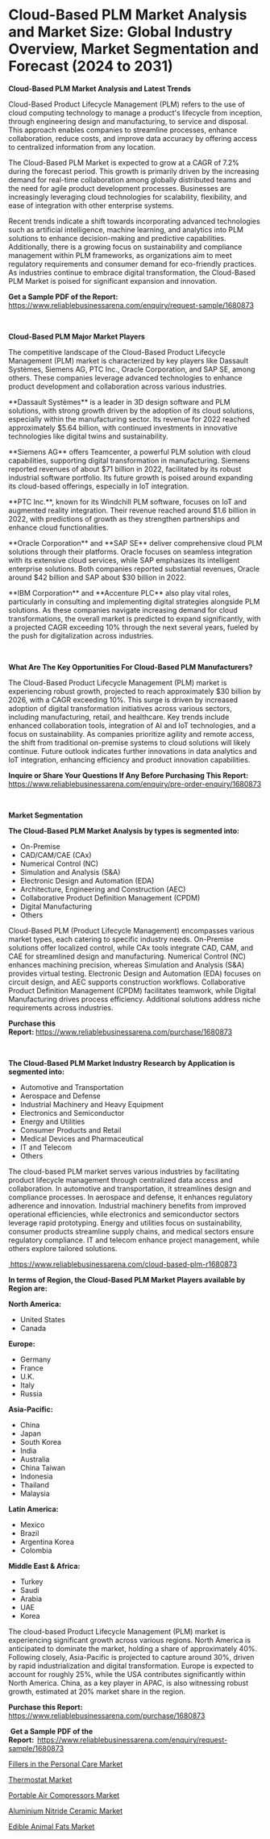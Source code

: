 <p><h1>Cloud-Based PLM Market Analysis and Market Size: Global Industry Overview, Market Segmentation and Forecast (2024 to 2031)</h1></p><p><strong>Cloud-Based PLM Market Analysis and Latest Trends</strong></p>
<p><p>Cloud-Based Product Lifecycle Management (PLM) refers to the use of cloud computing technology to manage a product's lifecycle from inception, through engineering design and manufacturing, to service and disposal. This approach enables companies to streamline processes, enhance collaboration, reduce costs, and improve data accuracy by offering access to centralized information from any location.</p><p>The Cloud-Based PLM Market is expected to grow at a CAGR of 7.2% during the forecast period. This growth is primarily driven by the increasing demand for real-time collaboration among globally distributed teams and the need for agile product development processes. Businesses are increasingly leveraging cloud technologies for scalability, flexibility, and ease of integration with other enterprise systems.</p><p>Recent trends indicate a shift towards incorporating advanced technologies such as artificial intelligence, machine learning, and analytics into PLM solutions to enhance decision-making and predictive capabilities. Additionally, there is a growing focus on sustainability and compliance management within PLM frameworks, as organizations aim to meet regulatory requirements and consumer demand for eco-friendly practices. As industries continue to embrace digital transformation, the Cloud-Based PLM Market is poised for significant expansion and innovation.</p></p>
<p><strong>Get a Sample PDF of the Report:&nbsp;</strong> <a href="https://www.reliablebusinessarena.com/enquiry/request-sample/1680873?utm_campaign=1420&utm_medium=2&utm_source=Github&utm_content=ia&utm_term=16122024&utm_id=cloud-based-plm">https://www.reliablebusinessarena.com/enquiry/request-sample/1680873</a></p>
<p>&nbsp;</p>
<p><strong>Cloud-Based PLM Major Market Players</strong></p>
<p><p>The competitive landscape of the Cloud-Based Product Lifecycle Management (PLM) market is characterized by key players like Dassault Systèmes, Siemens AG, PTC Inc., Oracle Corporation, and SAP SE, among others. These companies leverage advanced technologies to enhance product development and collaboration across various industries.</p><p>**Dassault Systèmes** is a leader in 3D design software and PLM solutions, with strong growth driven by the adoption of its cloud solutions, especially within the manufacturing sector. Its revenue for 2022 reached approximately $5.64 billion, with continued investments in innovative technologies like digital twins and sustainability.</p><p>**Siemens AG** offers Teamcenter, a powerful PLM solution with cloud capabilities, supporting digital transformation in manufacturing. Siemens reported revenues of about $71 billion in 2022, facilitated by its robust industrial software portfolio. Its future growth is poised around expanding its cloud-based offerings, especially in IoT integration.</p><p>**PTC Inc.**, known for its Windchill PLM software, focuses on IoT and augmented reality integration. Their revenue reached around $1.6 billion in 2022, with predictions of growth as they strengthen partnerships and enhance cloud functionalities.</p><p>**Oracle Corporation** and **SAP SE** deliver comprehensive cloud PLM solutions through their platforms. Oracle focuses on seamless integration with its extensive cloud services, while SAP emphasizes its intelligent enterprise solutions. Both companies reported substantial revenues, Oracle around $42 billion and SAP about $30 billion in 2022.</p><p>**IBM Corporation** and **Accenture PLC** also play vital roles, particularly in consulting and implementing digital strategies alongside PLM solutions. As these companies navigate increasing demand for cloud transformations, the overall market is predicted to expand significantly, with a projected CAGR exceeding 10% through the next several years, fueled by the push for digitalization across industries.</p></p>
<p>&nbsp;</p>
<p><strong>What Are The Key Opportunities For Cloud-Based PLM Manufacturers?</strong></p>
<p><p>The Cloud-Based Product Lifecycle Management (PLM) market is experiencing robust growth, projected to reach approximately $30 billion by 2026, with a CAGR exceeding 10%. This surge is driven by increased adoption of digital transformation initiatives across various sectors, including manufacturing, retail, and healthcare. Key trends include enhanced collaboration tools, integration of AI and IoT technologies, and a focus on sustainability. As companies prioritize agility and remote access, the shift from traditional on-premise systems to cloud solutions will likely continue. Future outlook indicates further innovations in data analytics and IoT integration, enhancing efficiency and product innovation capabilities.</p></p>
<p><strong>Inquire or Share Your Questions If Any Before Purchasing This Report:</strong> <a href="https://www.reliablebusinessarena.com/enquiry/pre-order-enquiry/1680873?utm_campaign=1420&utm_medium=2&utm_source=Github&utm_content=ia&utm_term=16122024&utm_id=cloud-based-plm">https://www.reliablebusinessarena.com/enquiry/pre-order-enquiry/1680873</a></p>
<p>&nbsp;</p>
<p><strong>Market Segmentation</strong></p>
<p><strong>The Cloud-Based PLM Market Analysis by types is segmented into:</strong></p>
<p><ul><li>On-Premise</li><li>CAD/CAM/CAE (CAx)</li><li>Numerical Control (NC)</li><li>Simulation and Analysis (S&A)</li><li>Electronic Design and Automation (EDA)</li><li>Architecture, Engineering and Construction (AEC)</li><li>Collaborative Product Definition Management (CPDM)</li><li>Digital Manufacturing</li><li>Others</li></ul></p>
<p><p>Cloud-Based PLM (Product Lifecycle Management) encompasses various market types, each catering to specific industry needs. On-Premise solutions offer localized control, while CAx tools integrate CAD, CAM, and CAE for streamlined design and manufacturing. Numerical Control (NC) enhances machining precision, whereas Simulation and Analysis (S&A) provides virtual testing. Electronic Design and Automation (EDA) focuses on circuit design, and AEC supports construction workflows. Collaborative Product Definition Management (CPDM) facilitates teamwork, while Digital Manufacturing drives process efficiency. Additional solutions address niche requirements across industries.</p></p>
<p><strong>Purchase this Report:&nbsp;</strong><a href="https://www.reliablebusinessarena.com/purchase/1680873?utm_campaign=1420&utm_medium=2&utm_source=Github&utm_content=ia&utm_term=16122024&utm_id=cloud-based-plm">https://www.reliablebusinessarena.com/purchase/1680873</a></p>
<p>&nbsp;</p>
<p><strong>The Cloud-Based PLM Market Industry Research by Application is segmented into:</strong></p>
<p><ul><li>Automotive and Transportation</li><li>Aerospace and Defense</li><li>Industrial Machinery and Heavy Equipment</li><li>Electronics and Semiconductor</li><li>Energy and Utilities</li><li>Consumer Products and Retail</li><li>Medical Devices and Pharmaceutical</li><li>IT and Telecom</li><li>Others</li></ul></p>
<p><p>The cloud-based PLM market serves various industries by facilitating product lifecycle management through centralized data access and collaboration. In automotive and transportation, it streamlines design and compliance processes. In aerospace and defense, it enhances regulatory adherence and innovation. Industrial machinery benefits from improved operational efficiencies, while electronics and semiconductor sectors leverage rapid prototyping. Energy and utilities focus on sustainability, consumer products streamline supply chains, and medical sectors ensure regulatory compliance. IT and telecom enhance project management, while others explore tailored solutions.</p></p>
<p><a href="https://www.reliablebusinessarena.com/cloud-based-plm-r1680873?utm_campaign=1420&utm_medium=2&utm_source=Github&utm_content=ia&utm_term=16122024&utm_id=cloud-based-plm">&nbsp;https://www.reliablebusinessarena.com/cloud-based-plm-r1680873</a></p>
<p><strong>In terms of Region, the Cloud-Based PLM Market Players available by Region are:</strong></p>
<p>
    <p> <strong> North America: </strong>
        <ul>
            <li>United States</li>
            <li>Canada</li>
        </ul>
        </p> 
    <p> <strong> Europe: </strong>
        <ul>
            <li>Germany</li>
            <li>France</li>
            <li>U.K.</li>
            <li>Italy</li>
            <li>Russia</li>
        </ul>
        </p> 
    <p> <strong> Asia-Pacific: </strong>
        <ul>
            <li>China</li>
            <li>Japan</li>
            <li>South Korea</li>
            <li>India</li>
            <li>Australia</li>
            <li>China Taiwan</li>
            <li>Indonesia</li>
            <li>Thailand</li>
            <li>Malaysia</li>
        </ul>
        </p> 
    <p> <strong> Latin America: </strong>
        <ul>
            <li>Mexico</li>
            <li>Brazil</li>
            <li>Argentina Korea</li>
            <li>Colombia</li>
        </ul>
        </p> 
    <p> <strong> Middle East & Africa: </strong>
        <ul>
            <li>Turkey</li>
            <li>Saudi</li>
            <li>Arabia</li>
            <li>UAE</li>
            <li>Korea</li>
        </ul>
    </p>
    </p>
<p><p>The cloud-based Product Lifecycle Management (PLM) market is experiencing significant growth across various regions. North America is anticipated to dominate the market, holding a share of approximately 40%. Following closely, Asia-Pacific is projected to capture around 30%, driven by rapid industrialization and digital transformation. Europe is expected to account for roughly 25%, while the USA contributes significantly within North America. China, as a key player in APAC, is also witnessing robust growth, estimated at 20% market share in the region.</p></p>
<p><strong>Purchase this Report: </strong><a href="https://www.reliablebusinessarena.com/purchase/1680873?utm_campaign=1420&utm_medium=2&utm_source=Github&utm_content=ia&utm_term=16122024&utm_id=cloud-based-plm">https://www.reliablebusinessarena.com/purchase/1680873</a></p>
<p>&nbsp;<strong>Get a Sample PDF of the Report:&nbsp;&nbsp;</strong><a href="https://www.reliablebusinessarena.com/enquiry/request-sample/1680873?utm_campaign=1420&utm_medium=2&utm_source=Github&utm_content=ia&utm_term=16122024&utm_id=cloud-based-plm">https://www.reliablebusinessarena.com/enquiry/request-sample/1680873</a></p>
<p><strong></strong></p>
<p><p><a href="https://github.com/castoriffic/Market-Research-Report-List-5/blob/main/fillers-in-the-personal-care-market.md?utm_campaign=1420&utm_medium=2&utm_source=Github&utm_content=ia&utm_term=16122024&utm_id=cloud-based-plm">Fillers in the Personal Care Market</a></p><p><a href="https://www.linkedin.com/pulse/global-thermostat-market-trends-applications-forecast-indicate-wvcle?utm_campaign=1420&utm_medium=2&utm_source=Github&utm_content=ia&utm_term=16122024&utm_id=cloud-based-plm">Thermostat Market</a></p><p><a href="https://www.linkedin.com/pulse/portable-air-compressors-markets-comprehensive-analysis-which-30rce?utm_campaign=1420&utm_medium=2&utm_source=Github&utm_content=ia&utm_term=16122024&utm_id=cloud-based-plm">Portable Air Compressors Market</a></p><p><a href="https://www.linkedin.com/pulse/a-mkt-nova-vc8zf?utm_campaign=1420&utm_medium=2&utm_source=Github&utm_content=ia&utm_term=16122024&utm_id=cloud-based-plm">Aluminium Nitride Ceramic Market</a></p><p><a href="https://github.com/darenph8er/Market-Research-Report-List-1/blob/main/edible-animal-fats-market.md?utm_campaign=1420&utm_medium=2&utm_source=Github&utm_content=ia&utm_term=16122024&utm_id=cloud-based-plm">Edible Animal Fats Market</a></p></p>